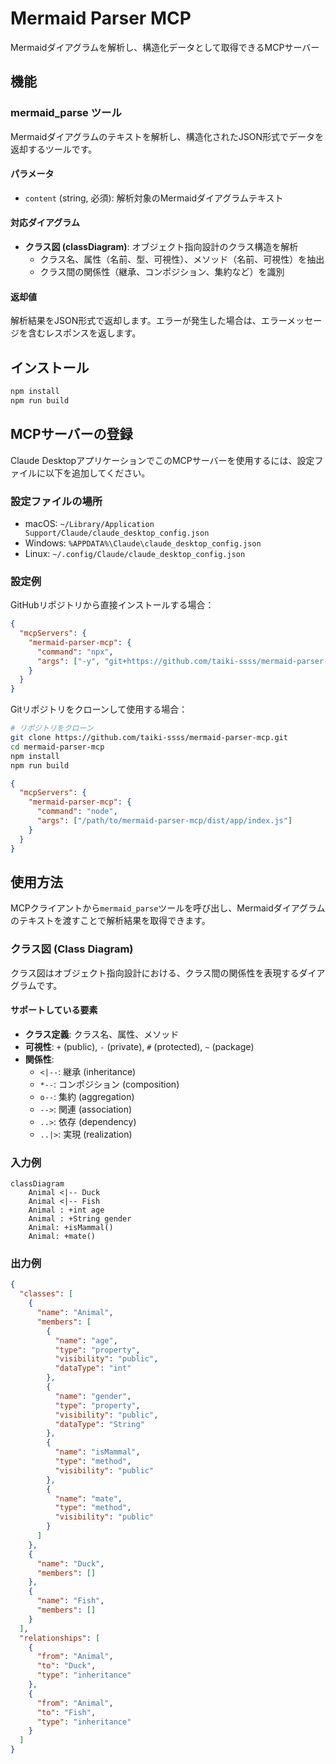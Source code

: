 # Mermaid Parser MCP

Mermaidダイアグラムを解析し、構造化データとして取得できるMCPサーバー

## 機能

### mermaid_parse ツール

Mermaidダイアグラムのテキストを解析し、構造化されたJSON形式でデータを返却するツールです。

#### パラメータ

- `content` (string, 必須): 解析対象のMermaidダイアグラムテキスト

#### 対応ダイアグラム

- **クラス図 (classDiagram)**: オブジェクト指向設計のクラス構造を解析
  - クラス名、属性（名前、型、可視性）、メソッド（名前、可視性）を抽出
  - クラス間の関係性（継承、コンポジション、集約など）を識別

#### 返却値

解析結果をJSON形式で返却します。エラーが発生した場合は、エラーメッセージを含むレスポンスを返します。

## インストール

```bash
npm install
npm run build
```

## MCPサーバーの登録

Claude DesktopアプリケーションでこのMCPサーバーを使用するには、設定ファイルに以下を追加してください。

### 設定ファイルの場所

- macOS: `~/Library/Application Support/Claude/claude_desktop_config.json`
- Windows: `%APPDATA%\Claude\claude_desktop_config.json`
- Linux: `~/.config/Claude/claude_desktop_config.json`

### 設定例

GitHubリポジトリから直接インストールする場合：

```json
{
  "mcpServers": {
    "mermaid-parser-mcp": {
      "command": "npx",
      "args": ["-y", "git+https://github.com/taiki-ssss/mermaid-parser-mcp"]
    }
  }
}
```

Gitリポジトリをクローンして使用する場合：

```bash
# リポジトリをクローン
git clone https://github.com/taiki-ssss/mermaid-parser-mcp.git
cd mermaid-parser-mcp
npm install
npm run build
```

```json
{
  "mcpServers": {
    "mermaid-parser-mcp": {
      "command": "node",
      "args": ["/path/to/mermaid-parser-mcp/dist/app/index.js"]
    }
  }
}
```

## 使用方法

MCPクライアントから`mermaid_parse`ツールを呼び出し、Mermaidダイアグラムのテキストを渡すことで解析結果を取得できます。

### クラス図 (Class Diagram)

クラス図はオブジェクト指向設計における、クラス間の関係性を表現するダイアグラムです。

#### サポートしている要素

- **クラス定義**: クラス名、属性、メソッド
- **可視性**: `+` (public), `-` (private), `#` (protected), `~` (package)
- **関係性**:
  - `<|--`: 継承 (inheritance)
  - `*--`: コンポジション (composition)
  - `o--`: 集約 (aggregation)
  - `-->`: 関連 (association)
  - `..>`: 依存 (dependency)
  - `..|>`: 実現 (realization)

### 入力例

```mermaid
classDiagram
    Animal <|-- Duck
    Animal <|-- Fish
    Animal : +int age
    Animal : +String gender
    Animal: +isMammal()
    Animal: +mate()
```

### 出力例

```json
{
  "classes": [
    {
      "name": "Animal",
      "members": [
        {
          "name": "age",
          "type": "property",
          "visibility": "public",
          "dataType": "int"
        },
        {
          "name": "gender",
          "type": "property",
          "visibility": "public",
          "dataType": "String"
        },
        {
          "name": "isMammal",
          "type": "method",
          "visibility": "public"
        },
        {
          "name": "mate",
          "type": "method",
          "visibility": "public"
        }
      ]
    },
    {
      "name": "Duck",
      "members": []
    },
    {
      "name": "Fish",
      "members": []
    }
  ],
  "relationships": [
    {
      "from": "Animal",
      "to": "Duck",
      "type": "inheritance"
    },
    {
      "from": "Animal",
      "to": "Fish",
      "type": "inheritance"
    }
  ]
}
```